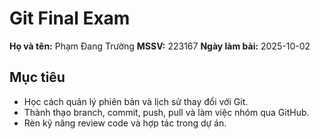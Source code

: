 # Git Final Exam

**Họ và tên:** Phạm Đang Trường 
**MSSV:** 223167
**Ngày làm bài:** 2025-10-02  

## Mục tiêu
- Học cách quản lý phiên bản và lịch sử thay đổi với Git.  
- Thành thạo branch, commit, push, pull và làm việc nhóm qua GitHub.  
- Rèn kỹ năng review code và hợp tác trong dự án.  
